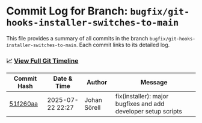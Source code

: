 # Commit Log for Branch: `bugfix/git-hooks-installer-switches-to-main`

This file provides a summary of all commits in the branch `bugfix/git-hooks-installer-switches-to-main`.
Each commit links to its detailed log.

### 📈 [View Full Git Timeline](./git_timeline_report.md)

| Commit Hash | Date & Time       | Author       | Message           |
|-------------|------------------|--------------|-------------------|
| [51f260aa](./51f260aa.md) | 2025-07-22 22:27 | Johan Sörell | fix(installer): major bugfixes and add developer setup scripts |
